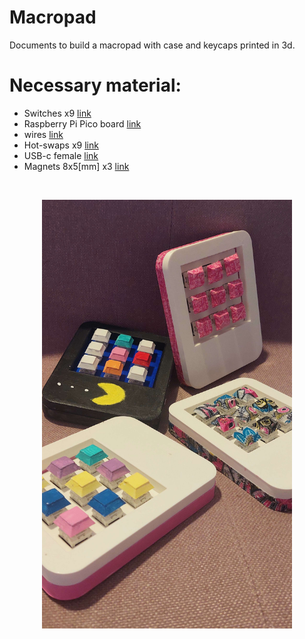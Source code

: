 # Macropad
Documents to build a macropad with case and keycaps printed in 3d.

# Necessary material:
* Switches x9   [link](https://fr.aliexpress.com/item/1005003913593085.html?spm=a2g0o.order_list.0.0.1a0e5e5bt12LGT&gatewayAdapt=glo2fra)
* Raspberry Pi Pico board [link](https://fr.aliexpress.com/item/1005003796653297.html?spm=a2g0o.order_list.0.0.1a0e5e5bt12LGT&gatewayAdapt=glo2fra)
* wires         [link](https://fr.aliexpress.com/item/32958017642.html?spm=a2g0o.order_list.0.0.1a0e5e5bt12LGT&gatewayAdapt=glo2fra)
* Hot-swaps x9  [link](https://fr.aliexpress.com/item/4001051840976.html?spm=a2g0o.order_list.0.0.1a0e5e5bt12LGT&gatewayAdapt=glo2fra)
* USB-c female  [link](https://fr.aliexpress.com/item/1005002795893679.html?spm=a2g0o.order_list.0.0.1a0e5e5bt12LGT&gatewayAdapt=glo2fra)
* Magnets 8x5[mm] x3 [link](https://fr.aliexpress.com/item/1005001832581513.html?spm=a2g0o.order_list.0.0.1a0e5e5bt12LGT&gatewayAdapt=glo2fra)

<br>
<p align="middle">
<img src="img/macropad.jpg" width="400" title="macropad">
</p>


